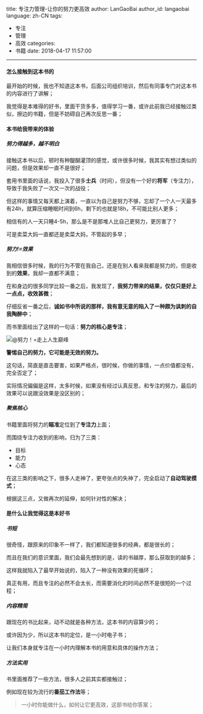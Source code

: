title: 专注力管理-让你的努力更高效
author: LanGaoBai
author_id: langaobai
language: zh-CN
tags:
  - 专注
  - 管理
  - 高效
categories:
  - 书籍
date: 2018-04-17 11:57:00
---

#### 怎么接触到这本书的

最开始的时候，我也不知道这本书，后面公司组织培训，然后有同事专门对这本书的内容进行了讲解；

我觉得是本难得的好书，里面干货多多，值得学习一番，或许此前我已经接触过类似，擦边的书籍，但是不妨碍自己再次反思一番；

#### 本书给我带来的体验

##### 努力得越多，越不明白

接触这本书以后，顿时有种醍醐灌顶的感觉，或许很多时候，我其实有想过类似的问题，但是效果却一直不是很好；

套用书里面的话说，我投入了很多**士兵**（时间），但没有一个好的**将军**（专注力），导致于我失败了一次又一次的战役；

但这样的事情又每天都上演着，一直以为自己是努力不够，忘却了一个人一天最多有24h，就算压缩睡眠时间到6h，剩下的也就是18h，不可能比别人更多；

相信有的人一天只睡4-5h，那么是不是那堆人比自己更努力，更厉害了？

可是卖菜大妈一直都还是卖菜大妈，不管起的多早；

##### 努力!=效果

我相信很多时候，我的行为不管在我自己，还是在别人看来我都是努力的，但是收到的**效果**，我却一直都不满意；

在和身边的很多同学比较一番之后，我发现了，**我努力带来的结果，仅仅只是好上一点点，收效甚微**；

仔细反省一番之后，**诚如书中所说的那样，我有意无意的陷入了一种颇为讽刺的自我陶醉中**；

而书里面给出了这样的一句话：**努力的核心是专注**；

![@努力！=走上人生巅峰](D:\MyBlog\themes\material\source\img\articlePicture\AbsorbedStrive.jpg)

**警惕自己的努力，它可能是无效的努力。**

这句话，简直是直击要害，如果严格点，很时候，你做的事情，一点价值都没有，完全否定了；

实际情况偏偏是这样，太多时候，如果没有经过认真反思，和专注的努力，最后的效果可以说跟没效果是没区别的；

##### 聚焦核心

书籍里面将努力的**瞄准**定位到了**专注力**上面；

而围绕专注力收到的影响，归为了三类：

+ 目标
+ 能力
+ 心态

在这三类的影响之下，很多人走神了，更夸张点的失神了，完全启动了**自动驾驶模式**；

根据这三点，又做再次的延伸，如何针对性的解决；

#### 是什么让我觉得这是本好书

##### 书短

很奇怪，跟原来的印象不一样了，我们都知道很多的经典，都是很长的；

而且在我们的意识里面，我们会最先想到的是，读的书越厚，那么获取到的越多；

这样我就陷入了最早开始说的，陷入了一种没有效果的死循环；

真正有用，而且专注的必然不会太长，而需要消化的时间必然不是很短的一个过程；

##### 内容精简

跟现在的书比起来，动不动就是各种方法，这本书的内容算少的；

或许因为少，所以这本书的定位，是一小时电子书；

让我们本身就专注在一小时内理解本书的用意和具体的操作方法；

##### 方法实用

书里面推荐了一些方法，很多人之前其实都接触过；

例如现在较为流行的**番茄工作法**等；

> 一小时你能做什么，如何让它更高效，这部书给你答案；